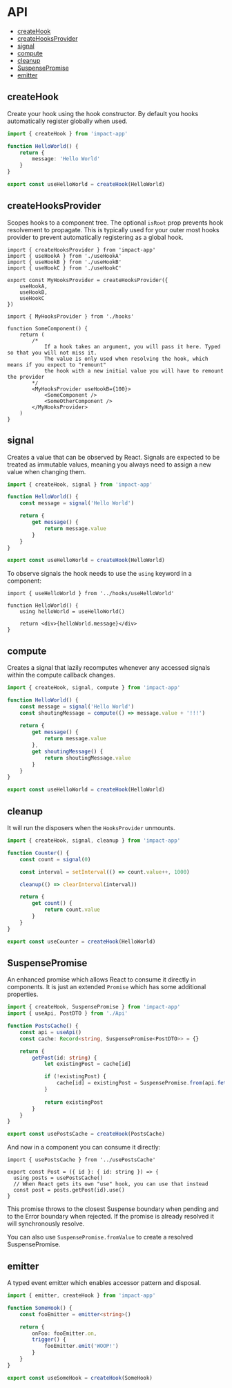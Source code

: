 # API

- [createHook](#createhook)
- [createHooksProvider](#createhooksprovider)
- [signal](#signal)
- [compute](#compute)
- [cleanup](#cleanup)
- [SuspensePromise](#suspensepromise)
- [emitter](#emitter)

## createHook

Create your hook using the hook constructor. By default you hooks automatically register globally when used.

```ts
import { createHook } from 'impact-app'

function HelloWorld() {
    return {
        message: 'Hello World'
    }
}

export const useHelloWorld = createHook(HelloWorld)
```

## createHooksProvider

Scopes hooks to a component tree. The optional `isRoot` prop prevents hook resolvement to propagate. This is typically used for your outer most hooks provider to prevent automatically registering as a global hook.

```tsx
import { createHooksProvider } from 'impact-app'
import { useHookA } from './useHookA'
import { useHookB } from './useHookB'
import { useHookC } from './useHookC'

export const MyHooksProvider = createHooksProvider({
    useHookA,
    useHookB,
    useHookC
})
```

```tsx
import { MyHooksProvider } from './hooks'

function SomeComponent() {
    return (
        /*
            If a hook takes an argument, you will pass it here. Typed so that you will not miss it.
            The value is only used when resolving the hook, which means if you expect to "remount"
            the hook with a new initial value you will have to remount the provider
        */
        <MyHooksProvider useHookB={100}>
            <SomeComponent />
            <SomeOtherComponent />
        </MyHooksProvider>
    )
}
```

## signal

Creates a value that can be observed by React. Signals are expected to be treated as immutable values, meaning you always need to assign a new value when changing them.

```ts
import { createHook, signal } from 'impact-app'

function HelloWorld() {
    const message = signal('Hello World')

    return {
        get message() {
            return message.value
        }
    }
}

export const useHelloWorld = createHook(HelloWorld)
```

To observe signals the hook needs to use the `using` keyword in a component:

```tsx
import { useHelloWorld } from '../hooks/useHelloWorld'

function HelloWorld() {
    using helloWorld = useHelloWorld()

    return <div>{helloWorld.message}</div>
}
```

## compute

Creates a signal that lazily recomputes whenever any accessed signals within the compute callback changes.

```ts
import { createHook, signal, compute } from 'impact-app'

function HelloWorld() {
    const message = signal('Hello World')
    const shoutingMessage = compute(() => message.value + '!!!')
    
    return {
        get message() {
            return message.value
        },
        get shoutingMessage() {
            return shoutingMessage.value
        }
    }
}

export const useHelloWorld = createHook(HelloWorld)
```

## cleanup

It will run the disposers when the `HooksProvider` unmounts.

```ts
import { createHook, signal, cleanup } from 'impact-app'

function Counter() {
    const count = signal(0)

    const interval = setInterval(() => count.value++, 1000)

    cleanup(() => clearInterval(interval))

    return {
        get count() {
            return count.value
        }
    }
}

export const useCounter = createHook(HelloWorld)
```

## SuspensePromise

An enhanced promise which allows React to consume it directly in components. It is just an extended `Promise` which has some additional properties.

```ts
import { createHook, SuspensePromise } from 'impact-app'
import { useApi, PostDTO } from './Api'

function PostsCache() {
    const api = useApi()
    const cache: Record<string, SuspensePromise<PostDTO>> = {}

    return {
        getPost(id: string) {
            let existingPost = cache[id]

            if (!existingPost) { 
                cache[id] = existingPost = SuspensePromise.from(api.fetchPost(id))
            }
            
            return existingPost
        }
    }
}

export const usePostsCache = createHook(PostsCache)
```

And now in a component you can consume it directly:

```tsx
import { usePostsCache } from '../usePostsCache'

export const Post = ({ id }: { id: string }) => {
  using posts = usePostsCache()
  // When React gets its own "use" hook, you can use that instead
  const post = posts.getPost(id).use()
}
```

This promise throws to the closest Suspense boundary when pending and to the Error boundary when rejected. If the promise is already resolved it will synchronously resolve.

You can also use `SuspensePromise.fromValue` to create a resolved SuspensePromise.

## emitter

A typed event emitter which enables accessor pattern and disposal.

```ts
import { emitter, createHook } from 'impact-app'

function SomeHook() {
    const fooEmitter = emitter<string>()

    return {
        onFoo: fooEmitter.on,
        trigger() {
            fooEmitter.emit('WOOP!')
        }
    }
}

export const useSomeHook = createHook(SomeHook)
```



